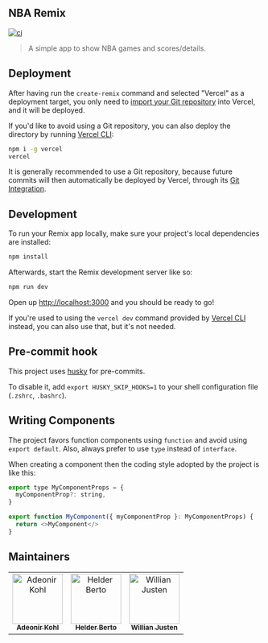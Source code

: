 ## NBA Remix

[![ci](https://github.com/willianjusten/nba-remix/actions/workflows/ci.yml/badge.svg)](https://github.com/willianjusten/nba-remix/actions/workflows/ci.yml)

> A simple app to show NBA games and scores/details.

## Deployment

After having run the `create-remix` command and selected "Vercel" as a deployment target, you only need to [import your Git repository](https://vercel.com/new) into Vercel, and it will be deployed.

If you'd like to avoid using a Git repository, you can also deploy the directory by running [Vercel CLI](https://vercel.com/cli):

```sh
npm i -g vercel
vercel
```

It is generally recommended to use a Git repository, because future commits will then automatically be deployed by Vercel, through its [Git Integration](https://vercel.com/docs/concepts/git).

## Development

To run your Remix app locally, make sure your project's local dependencies are installed:

```sh
npm install
```

Afterwards, start the Remix development server like so:

```sh
npm run dev
```

Open up [http://localhost:3000](http://localhost:3000) and you should be ready to go!

If you're used to using the `vercel dev` command provided by [Vercel CLI](https://vercel.com/cli) instead, you can also use that, but it's not needed.

## Pre-commit hook

This project uses [husky](https://www.npmjs.com/package/husky) for pre-commits.

To disable it, add `export HUSKY_SKIP_HOOKS=1` to your shell configuration file (`.zshrc`, `.bashrc`).

## Writing Components

The project favors function components using `function` and avoid using `export default`. Also, always prefer to use `type` instead of `interface`.

When creating a component then the coding style adopted by the project is like this:

```js
export type MyComponentProps = {
  myComponentProp?: string,
}

export function MyComponent({ myComponentProp }: MyComponentProps) {
  return <>MyComponent</>
}
```

## Maintainers

<table>
  <tr>
    <td align="center">
      <a href="https://github.com/adeonir">
        <img src="https://avatars.githubusercontent.com/u/3428733?v=4?s=100" width="100px;" alt="Adeonir Kohl" />
        <br />
        <sub>
          <b>
            Adeonir Kohl
          </b>
        </sub>
      </a>
    </td>
    <td align="center">
      <a href="https://github.com/helderburato">
        <img src="https://avatars.githubusercontent.com/u/862575?v=4?s=100" width="100px;" alt="Helder Berto" />
        <br />
        <sub>
          <b>
            Helder Berto
          </b>
        </sub>
      </a>
    </td>
    <td align="center">
      <a href="https://github.com/willianjusten">
        <img src="https://avatars.githubusercontent.com/u/3991845?v=4?s=100" width="100px;" alt="Willian Justen" />
        <br />
        <sub>
          <b>
            Willian Justen
          </b>
        </sub>
      </a>
    </td>
  </tr>
</table>
